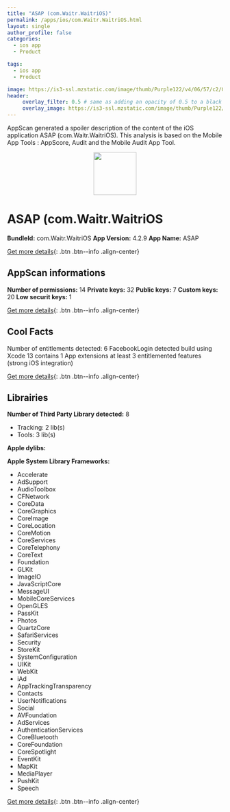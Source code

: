 ```yaml
---
title: "ASAP (com.Waitr.WaitriOS)"
permalink: /apps/ios/com.Waitr.WaitriOS.html
layout: single
author_profile: false
categories: 
  - ios app 
  - Product 

tags: 
  - ios app 
  - Product 

image: https://is3-ssl.mzstatic.com/image/thumb/Purple122/v4/06/57/c2/0657c236-aacc-e0aa-5cd3-601c6db19f8b/AppIcon-1x_U007emarketing-0-10-0-85-220.png/512x512bb.jpg
header: 
     overlay_filter: 0.5 # same as adding an opacity of 0.5 to a black background
     overlay_image: https://is3-ssl.mzstatic.com/image/thumb/Purple122/v4/06/57/c2/0657c236-aacc-e0aa-5cd3-601c6db19f8b/AppIcon-1x_U007emarketing-0-10-0-85-220.png/512x512bb.jpg
---
```

AppScan generated a spoiler description of the content of the iOS application ASAP (com.Waitr.WaitriOS). This analysis is based on the Mobile App Tools : AppScore, Audit and the Mobile Audit App Tool.

  
  
<div style="text-align: center;"><img src="https://is3-ssl.mzstatic.com/image/thumb/Purple122/v4/06/57/c2/0657c236-aacc-e0aa-5cd3-601c6db19f8b/AppIcon-1x_U007emarketing-0-10-0-85-220.png/512x512bb.jpg" width="100" height="100"></div>  
  
# ASAP (com.Waitr.WaitriOS

**BundleId:** com.Waitr.WaitriOS
**App Version:** 4.2.9
**App Name:** ASAP


[Get more details](/pricing.html){: .btn .btn--info .align-center}  
  
## AppScan informations 

**Number of permissions:** 14
**Private keys:** 32
**Public keys:** 7
**Custom keys:** 20
**Low securit keys:** 1
  
[Get more details](/pricing.html){: .btn .btn--info .align-center}

## Cool Facts

Number of entitlements detected: 6
FacebookLogin detected
build using Xcode 13
contains 1 App extensions
at least 3 entitlemented features (strong iOS integration)
  
[Get more details](/pricing.html){: .btn .btn--info .align-center}

## Librairies 
**Number of Third Party Library detected:** 8
- Tracking: 2 lib(s)
- Tools: 3 lib(s)

**Apple dylibs:**


**Apple System Library Frameworks:**
- Accelerate
- AdSupport
- AudioToolbox
- CFNetwork
- CoreData
- CoreGraphics
- CoreImage
- CoreLocation
- CoreMotion
- CoreServices
- CoreTelephony
- CoreText
- Foundation
- GLKit
- ImageIO
- JavaScriptCore
- MessageUI
- MobileCoreServices
- OpenGLES
- PassKit
- Photos
- QuartzCore
- SafariServices
- Security
- StoreKit
- SystemConfiguration
- UIKit
- WebKit
- iAd
- AppTrackingTransparency
- Contacts
- UserNotifications
- Social
- AVFoundation
- AdServices
- AuthenticationServices
- CoreBluetooth
- CoreFoundation
- CoreSpotlight
- EventKit
- MapKit
- MediaPlayer
- PushKit
- Speech


  
[Get more details](/pricing.html){: .btn .btn--info .align-center}

